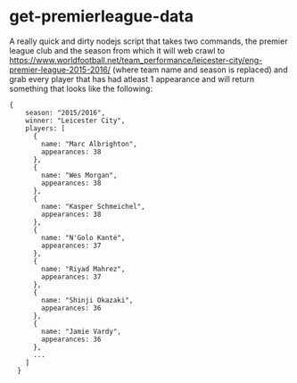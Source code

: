 # get-premierleague-data
A really quick and dirty nodejs script that takes two commands, the premier league club and the season from which it will web crawl to https://www.worldfootball.net/team_performance/leicester-city/eng-premier-league-2015-2016/ (where team name and season is replaced) and grab every player that has had atleast 1 appearance and will return something that looks like the following:


```
{
    season: "2015/2016",
    winner: "Leicester City",
    players: [
      {
        name: "Marc Albrighton",
        appearances: 38
      },
      {
        name: "Wes Morgan",
        appearances: 38
      },
      {
        name: "Kasper Schmeichel",
        appearances: 38
      },
      {
        name: "N'Golo Kanté",
        appearances: 37
      },
      {
        name: "Riyad Mahrez",
        appearances: 37
      },
      {
        name: "Shinji Okazaki",
        appearances: 36
      },
      {
        name: "Jamie Vardy",
        appearances: 36
      },
      ...
    ]
  }
```

